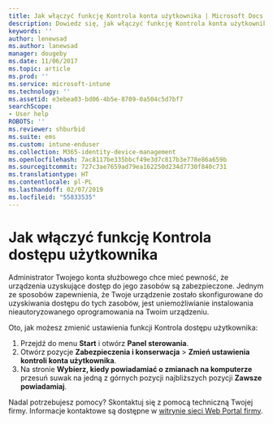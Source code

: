 ```yaml
---
title: Jak włączyć funkcję Kontrola konta użytkownika | Microsoft Docs
description: Dowiedz się, jak włączyć funkcję Kontrola konta użytkownika, aby uzyskać dostęp do zasobów firmy.
keywords: ''
author: lenewsad
ms.author: lanewsad
manager: dougeby
ms.date: 11/06/2017
ms.topic: article
ms.prod: ''
ms.service: microsoft-intune
ms.technology: ''
ms.assetid: e3ebea03-bd06-4b5e-8709-0a504c5d7bf7
searchScope:
- User help
ROBOTS: ''
ms.reviewer: shburbid
ms.suite: ems
ms.custom: intune-enduser
ms.collection: M365-identity-device-management
ms.openlocfilehash: 7ac8117be335bbcf49e3d7c817b3e778e86a659b
ms.sourcegitcommit: 727c3ae7659ad79ea162250d234d7730f840c731
ms.translationtype: HT
ms.contentlocale: pl-PL
ms.lasthandoff: 02/07/2019
ms.locfileid: "55833535"
---
```

# <a name="how-to-enable-user-access-control"></a>Jak włączyć funkcję Kontrola dostępu użytkownika

Administrator Twojego konta służbowego chce mieć pewność, że urządzenia uzyskujące dostęp do jego zasobów są zabezpieczone. Jednym ze sposobów zapewnienia, że Twoje urządzenie zostało skonfigurowane do uzyskiwania dostępu do tych zasobów, jest uniemożliwianie instalowania nieautoryzowanego oprogramowania na Twoim urządzeniu.

Oto, jak możesz zmienić ustawienia funkcji Kontrola dostępu użytkownika:

1. Przejdź do menu **Start** i otwórz **Panel sterowania**.
2. Otwórz pozycje **Zabezpieczenia i konserwacja** > **Zmień ustawienia kontroli konta użytkownika**.
3. Na stronie **Wybierz, kiedy powiadamiać o zmianach na komputerze** przesuń suwak na jedną z górnych pozycji najbliższych pozycji **Zawsze powiadamiaj**.

Nadal potrzebujesz pomocy? Skontaktuj się z pomocą techniczną Twojej firmy. Informacje kontaktowe są dostępne w [witrynie sieci Web Portal firmy](https://go.microsoft.com/fwlink/?linkid=2010980).
